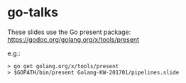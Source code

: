 # go-talks

These slides use the Go present package: https://godoc.org/golang.org/x/tools/present

e.g.:
```
> go get golang.org/x/tools/present
> $GOPATH/bin/present Golang-KW-201701/pipelines.slide
```
